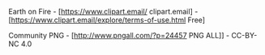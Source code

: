 Earth on Fire - [https://www.clipart.email/ clipart.email] - [https://www.clipart.email/explore/terms-of-use.html Free]

Community PNG - [http://www.pngall.com/?p=24457 PNG ALL]] - CC-BY-NC 4.0
